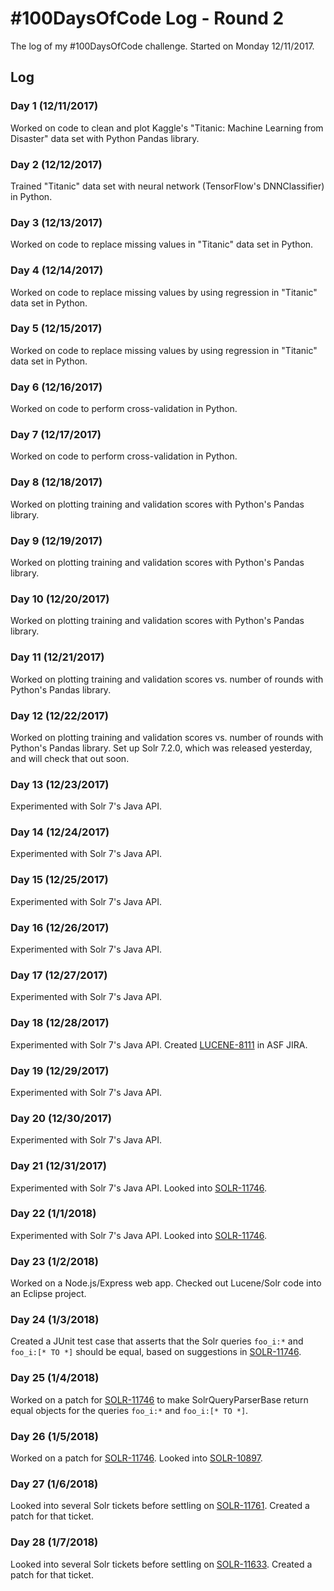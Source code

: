 # #100DaysOfCode Log - Round 2

The log of my #100DaysOfCode challenge. Started on Monday 12/11/2017.

## Log

### Day 1 (12/11/2017)

Worked on code to clean and plot Kaggle's "Titanic: Machine Learning from Disaster" data set with Python Pandas library.

### Day 2 (12/12/2017)

Trained "Titanic" data set with neural network (TensorFlow's DNNClassifier) in Python.

### Day 3 (12/13/2017)

Worked on code to replace missing values in "Titanic" data set in Python.

### Day 4 (12/14/2017)

Worked on code to replace missing values by using regression in "Titanic" data set in Python.

### Day 5 (12/15/2017)

Worked on code to replace missing values by using regression in "Titanic" data set in Python.

### Day 6 (12/16/2017)

Worked on code to perform cross-validation in Python.

### Day 7 (12/17/2017)

Worked on code to perform cross-validation in Python.

### Day 8 (12/18/2017)

Worked on plotting training and validation scores with Python's Pandas library.

### Day 9 (12/19/2017)

Worked on plotting training and validation scores with Python's Pandas library.

### Day 10 (12/20/2017)

Worked on plotting training and validation scores with Python's Pandas library.

### Day 11 (12/21/2017)

Worked on plotting training and validation scores vs. number of rounds with Python's Pandas library.

### Day 12 (12/22/2017)

Worked on plotting training and validation scores vs. number of rounds with Python's Pandas library. Set up Solr 7.2.0, which was released yesterday, and will check that out soon.

### Day 13 (12/23/2017)

Experimented with Solr 7's Java API.

### Day 14 (12/24/2017)

Experimented with Solr 7's Java API.

### Day 15 (12/25/2017)

Experimented with Solr 7's Java API.

### Day 16 (12/26/2017)

Experimented with Solr 7's Java API.

### Day 17 (12/27/2017)

Experimented with Solr 7's Java API.

### Day 18 (12/28/2017)

Experimented with Solr 7's Java API. Created [LUCENE-8111](https://issues.apache.org/jira/browse/LUCENE-8111) in ASF JIRA.

### Day 19 (12/29/2017)

Experimented with Solr 7's Java API.

### Day 20 (12/30/2017)

Experimented with Solr 7's Java API.

### Day 21 (12/31/2017)

Experimented with Solr 7's Java API. Looked into [SOLR-11746](https://issues.apache.org/jira/browse/SOLR-11746).

### Day 22 (1/1/2018)

Experimented with Solr 7's Java API. Looked into [SOLR-11746](https://issues.apache.org/jira/browse/SOLR-11746).

### Day 23 (1/2/2018)

Worked on a Node.js/Express web app. Checked out Lucene/Solr code into an Eclipse project.

### Day 24 (1/3/2018)

Created a JUnit test case that asserts that the Solr queries `foo_i:*` and `foo_i:[* TO *]` should be equal, based on suggestions in [SOLR-11746](https://issues.apache.org/jira/browse/SOLR-11746).

### Day 25 (1/4/2018)

Worked on a patch for [SOLR-11746](https://issues.apache.org/jira/browse/SOLR-11746) to make SolrQueryParserBase return equal objects for the queries `foo_i:*` and `foo_i:[* TO *]`.

### Day 26 (1/5/2018)

Worked on a patch for [SOLR-11746](https://issues.apache.org/jira/browse/SOLR-11746). Looked into [SOLR-10897](https://issues.apache.org/jira/browse/SOLR-10897).

### Day 27 (1/6/2018)

Looked into several Solr tickets before settling on [SOLR-11761](https://issues.apache.org/jira/browse/SOLR-11761). Created a patch for that ticket.

### Day 28 (1/7/2018)

Looked into several Solr tickets before settling on [SOLR-11633](https://issues.apache.org/jira/browse/SOLR-11633). Created a patch for that ticket.
